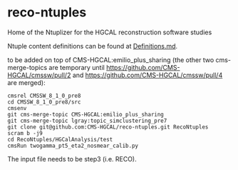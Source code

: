 # reco-ntuples
Home of the Ntuplizer for the HGCAL reconstruction software studies

Ntuple content definitions can be found at [Definitions.md](Definitions.md).

to be added on top of CMS-HGCAL:emilio_plus_sharing (the other two cms-merge-topics are temporary until https://github.com/CMS-HGCAL/cmssw/pull/2 and https://github.com/CMS-HGCAL/cmssw/pull/4 are merged):

```
cmsrel CMSSW_8_1_0_pre8
cd CMSSW_8_1_0_pre8/src
cmsenv
git cms-merge-topic CMS-HGCAL:emilio_plus_sharing
git cms-merge-topic lgray:topic_simclustering_pre7
git clone git@github.com:CMS-HGCAL/reco-ntuples.git RecoNtuples
scram b -j9
cd RecoNtuples/HGCalAnalysis/test
cmsRun twogamma_pt5_eta2_nosmear_calib.py
```

The input file needs to be step3 (i.e. RECO).
